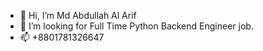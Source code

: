 - 👋 Hi, I’m Md Abdullah Al Arif
- 💞️ I’m looking for Full Time Python Backend Engineer job.
- 📫 +8801781326647

<!---
Arifcse21/Arifcse21 is a ✨ special ✨ repository because its `README.md` (this file) appears on your GitHub profile.
You can click the Preview link to take a look at your changes.
--->
